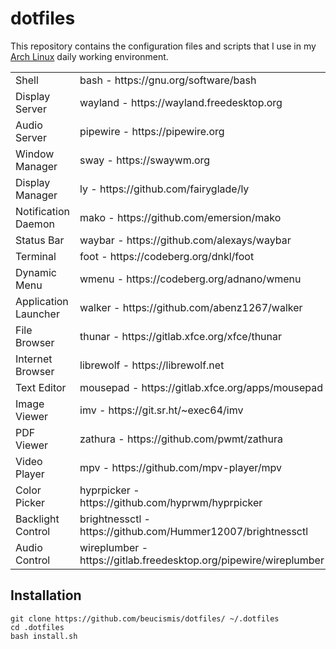 # dotfiles

This repository contains the configuration files and scripts that I use in my [Arch Linux](https://archlinux.org) daily working environment.

<table><tbody>
  <tr>
    <td>Shell</td>
    <td>bash - https://gnu.org/software/bash</td>
  </tr>
  <tr>
    <td>Display Server</td>
    <td>wayland - https://wayland.freedesktop.org</td>
  </tr>
  <tr>
    <td>Audio Server</td>
    <td>pipewire - https://pipewire.org</td>
  </tr>
  <tr>
    <td>Window Manager</td>
    <td>sway - https://swaywm.org</td>
  </tr>
  <tr>
    <td>Display Manager</td>
    <td>ly - https://github.com/fairyglade/ly</td>
  </tr>
  <tr>
    <td>Notification Daemon</td>
    <td>mako - https://github.com/emersion/mako</td>
  </tr>
  <tr>
    <td>Status Bar</td>
    <td>waybar - https://github.com/alexays/waybar</td>
  </tr>
  <tr>
    <td>Terminal</td>
    <td>foot - https://codeberg.org/dnkl/foot</td>
  </tr>
  <tr>
    <td>Dynamic Menu</td>
    <td>wmenu - https://codeberg.org/adnano/wmenu</td>
  </tr>
  <tr>
    <td>Application Launcher</td>
    <td>walker - https://github.com/abenz1267/walker</td>
  </tr>
  <tr>
    <td>File Browser</td>
    <td>thunar - https://gitlab.xfce.org/xfce/thunar</td>
  </tr>
  <tr>
    <td>Internet Browser</td>
    <td>librewolf - https://librewolf.net</td>
  </tr>
  <tr>
    <td>Text Editor</td>
    <td>mousepad - https://gitlab.xfce.org/apps/mousepad</td>
  </tr>
  <tr>
    <td>Image Viewer</td>
    <td>imv - https://git.sr.ht/~exec64/imv</td>
  </tr>
  <tr>
    <td>PDF Viewer</td>
    <td>zathura - https://github.com/pwmt/zathura</td>
  </tr>
  <tr>
    <td>Video Player</td>
    <td>mpv - https://github.com/mpv-player/mpv</td>
  </tr>
  <tr>
    <td>Color Picker</td>
    <td>hyprpicker - https://github.com/hyprwm/hyprpicker</td>
  </tr>
  <tr>
    <td>Backlight Control</td>
    <td>brightnessctl - https://github.com/Hummer12007/brightnessctl</td>
  </tr>
  <tr>
    <td>Audio Control</td>
    <td>wireplumber - https://gitlab.freedesktop.org/pipewire/wireplumber</td>
  </tr>
</tbody></table> 

## Installation

```
git clone https://github.com/beucismis/dotfiles/ ~/.dotfiles
cd .dotfiles
bash install.sh 
```
